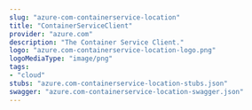 ```yaml
---
slug: "azure-com-containerservice-location"
title: "ContainerServiceClient"
provider: "azure.com"
description: "The Container Service Client."
logo: "azure.com-containerservice-location-logo.png"
logoMediaType: "image/png"
tags:
- "cloud"
stubs: "azure.com-containerservice-location-stubs.json"
swagger: "azure.com-containerservice-location-swagger.json"
---
```

